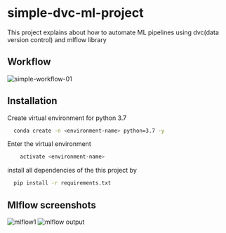 # simple-dvc-ml-project
This project explains about how to automate ML pipelines using dvc(data version control) and mlflow library

## Workflow
![simple-workflow-01](https://user-images.githubusercontent.com/52929512/186169614-2e86b371-5891-43e5-8760-4d559b1a91cb.png)

## Installation
Create virtual environment for python 3.7

```bash
  conda create -n <environment-name> python=3.7 -y
```
Enter the virtual environment
```bash
    activate <environment-name>
```
install all dependencies of the this project by 
```bash
  pip install -r requirements.txt
```

## Mlflow screenshots
![mlflow1](https://user-images.githubusercontent.com/52929512/186174701-6d94e03b-5211-4719-8256-9d97f63a0b5e.png)
![mlflow output](https://user-images.githubusercontent.com/52929512/186174746-f66ab4b4-90e3-42f9-b8c7-eb195b2eb59e.png)
